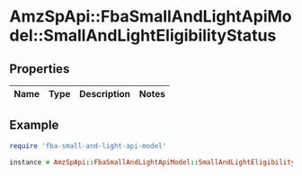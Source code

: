 # AmzSpApi::FbaSmallAndLightApiModel::SmallAndLightEligibilityStatus

## Properties

| Name | Type | Description | Notes |
| ---- | ---- | ----------- | ----- |

## Example

```ruby
require 'fba-small-and-light-api-model'

instance = AmzSpApi::FbaSmallAndLightApiModel::SmallAndLightEligibilityStatus.new()
```

